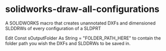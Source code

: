 # solidworks-draw-all-configurations
A SOLIDWORKS macro that creates unannotated DXFs and dimensioned SLDDRWs of every configuration of a SLDPRT


Edit Const sOutputFolder As String = "FOLDER_PATH_HERE" to contain the folder path you wish the DXFs and SLDDRWs to be saved in.
